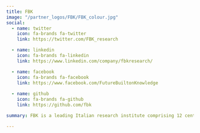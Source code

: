 ```yaml
---
title: FBK
image: "/partner_logos/FBK/FBK_colour.jpg"
social:
  - name: twitter
    icon: fa-brands fa-twitter
    link: https://twitter.com/FBK_research

  - name: linkedin
    icon: fa-brands fa-linkedin
    link: https://www.linkedin.com/company/fbkresearch/

  - name: facebook
    icon: fa-brands fa-facebook
    link: https://www.facebook.com/FutureBuiltonKnowledge
  
  - name: github
    icon: fa-brands fa-github
    link: https://github.com/fbk

summary: FBK is a leading Italian research institute comprising 12 centers that host over 450 researchers and 140 doctoral students dedicated to technology and innovation, humanities, and social sciences. The Machine Translation (MT) unit, part of the Digital Industry center, focuses on speech and machine translation technology to support human translators and interpreters. Its core activities include the creation of advanced models and their adaptation to diverse contexts, domains, and applications, such as simultaneous speech translation and subtitling. The unit also conducts research on the analysis and mitigation of gender bias in automatic translation.

---
```


